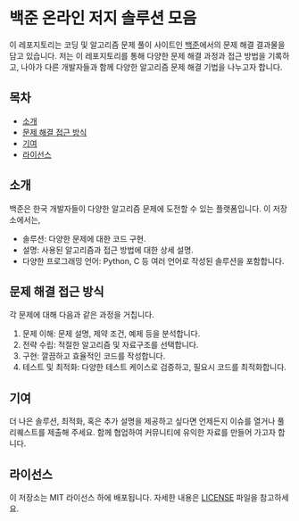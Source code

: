 # 백준 온라인 저지 솔루션 모음

이 레포지토리는 코딩 및 알고리즘 문제 풀이 사이트인 [백준](https://www.acmicpc.net/)에서의 문제 해결 결과물을 담고 있습니다. 저는 이 레포지토리를 통해 다양한 문제 해결 과정과 접근 방법을 기록하고, 나아가 다른 개발자들과 함께 다양한 알고리즘 문제 해결 기법을 나누고자 합니다.

## 목차
- [소개](#소개)
- [문제 해결 접근 방식](#문제-해결-접근-방식)
- [기여](#기여)
- [라이선스](#라이선스)

## 소개
백준은 한국 개발자들이 다양한 알고리즘 문제에 도전할 수 있는 플랫폼입니다. 이 저장소에서는,
- 솔루션: 다양한 문제에 대한 코드 구현.
- 설명: 사용된 알고리즘과 접근 방법에 대한 상세 설명.
- 다양한 프로그래밍 언어: Python, C 등 여러 언어로 작성된 솔루션을 포함합니다.

## 문제 해결 접근 방식
각 문제에 대해 다음과 같은 과정을 거칩니다.
1. 문제 이해: 문제 설명, 제약 조건, 예제 등을 분석합니다.
2. 전략 수립: 적절한 알고리즘 및 자료구조를 선택합니다.
3. 구현: 깔끔하고 효율적인 코드를 작성합니다.
4. 테스트 및 최적화: 다양한 테스트 케이스로 검증하고, 필요시 코드를 최적화합니다.

## 기여
더 나은 솔루션, 최적화, 혹은 추가 설명을 제공하고 싶다면 언제든지 이슈를 열거나 풀 리퀘스트를 제출해 주세요. 함께 협업하여 커뮤니티에 유익한 자료를 만들어 가고자 합니다.

## 라이선스
이 저장소는 MIT 라이선스 하에 배포됩니다. 자세한 내용은 [LICENSE](LICENSE) 파일을 참고하세요.

